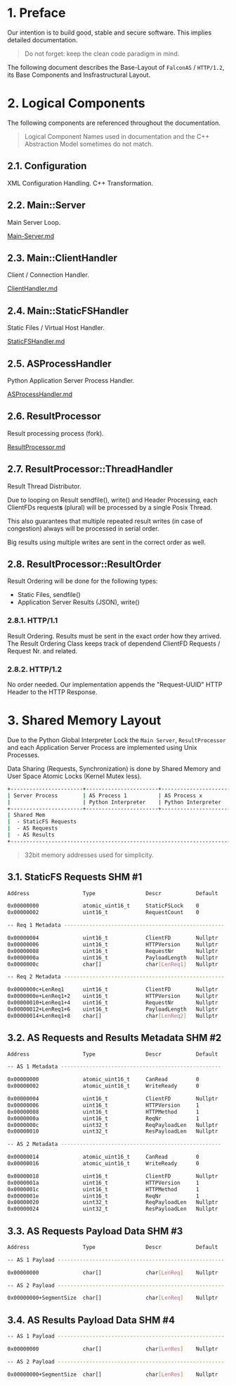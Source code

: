 # 1. Preface

Our intention is to build good, stable and secure software. This implies detailed documentation.

> Do not forget: keep the clean code paradigm in mind.

The following document describes the Base-Layout of `FalconAS` / `HTTP/1.2`, its Base Components
and Insfrastructural Layout.

# 2. Logical Components

The following components are referenced throughout the documentation.

> Logical Component Names used in documentation and the C++ Abstraction Model sometimes do not match.

## 2.1. Configuration

XML Configuration Handling. C++ Transformation.

## 2.2. Main::Server

Main Server Loop.

[Main-Server.md](./Main-Server.md)

## 2.3. Main::ClientHandler

Client / Connection Handler.

[ClientHandler.md](./ClientHandler.md)

## 2.4. Main::StaticFSHandler

Static Files / Virtual Host Handler.

[StaticFSHandler.md](./StaticFSHandler.md)

## 2.5. ASProcessHandler

Python Application Server Process Handler.

[ASProcessHandler.md](./ASProcessHandler.md)

## 2.6. ResultProcessor

Result processing process (fork).

[ResultProcessor.md](./ResultProcessor.md)

## 2.7. ResultProcessor::ThreadHandler

Result Thread Distributor.

Due to looping on Result sendfile(), write() and Header Processing, each ClientFDs request**s** (plural)
will be processed by a single Posix Thread.

This also guarantees that multiple repeated result writes (in case of congestion) always will be
processed in serial order.

Big results using multiple writes are sent in the correct order as well.

## 2.8. ResultProcessor::ResultOrder

Result Ordering will be done for the following types:

- Static Files, sendfile()
- Application Server Results (JSON), write()

### 2.8.1. HTTP/1.1

Result Ordering. Results must be sent in the exact order how they arrived.
The Result Ordering Class keeps track of dependend ClientFD Requests / Request Nr. and related.

### 2.8.2. HTTP/1.2

No order needed. Our implementation appends the "Request-UUID" HTTP Header to the HTTP Response.

# 3. Shared Memory Layout

Due to the Python Global Interpreter Lock the `Main Server`, `ResultProcessor` and each Application
Server Process are implemented using Unix Processes.

Data Sharing (Requests, Synchronization) is done by Shared Memory and User Space Atomic Locks
(Kernel Mutex less).

```bash
+-----------------------+-----------------------+-----------------------+-----------------------+
| Server Process        | AS Process 1          | AS Process x          | Result Processor      |
|                       | Python Interpreter    | Python Interpreter    |                       |
+-----------------------+-----------------------+-----------------------+-----------------------+
| Shared Mem                                                                                    |
|  - StaticFS Requests                                                                          |
|  - AS Requests                                                                                |
|  - AS Results                                                                                 |
+-----------------------------------------------------------------------------------------------+
```

> 32bit memory addresses used for simplicity.

## 3.1. StaticFS Requests SHM #1

```bash
Address                 Type                Descr           Default

0x00000000              atomic_uint16_t     StaticFSLock    0
0x00000002              uint16_t            RequestCount    0

-- Req 1 Metadata ---------------------------------------------------

0x00000004              uint16_t            ClientFD        Nullptr
0x00000006              uint16_t            HTTPVersion     Nullptr
0x00000008              uint16_t            RequestNr       Nullptr
0x0000000a              uint16_t            PayloadLength   Nullptr
0x0000000c              char[]              char[LenReq1]   Nullptr

-- Req 2 Metadata ---------------------------------------------------

0x0000000c+LenReq1      uint16_t            ClientFD        Nullptr
0x0000000e+LenReq1+2    uint16_t            HTTPVersion     Nullptr
0x00000010+LenReq1+4    uint16_t            RequestNr       Nullptr
0x00000012+LenReq1+6    uint16_t            PayloadLength   Nullptr
0x00000014+LenReq1+8    char[]              char[LenReq2]   Nullptr
```

## 3.2. AS Requests and Results Metadata SHM #2

```bash
Address                 Type                Descr           Default

-- AS 1 Metadata ---------------------------------------------------

0x00000000              atomic_uint16_t     CanRead         0
0x00000002              atomic_uint16_t     WriteReady      0

0x00000004              uint16_t            ClientFD        Nullptr
0x00000006              uint16_t            HTTPVersion     1
0x00000008              uint16_t            HTTPMethod      1
0x0000000a              uint16_t            ReqNr           1
0x0000000c              uint32_t            ReqPayloadLen   Nullptr
0x00000010              uint32_t            ResPayloadLen   Nullptr

-- AS 2 Metadata ---------------------------------------------------

0x00000014              atomic_uint16_t     CanRead         0
0x00000016              atomic_uint16_t     WriteReady      0

0x00000018              uint16_t            ClientFD        Nullptr
0x0000001a              uint16_t            HTTPVersion     1
0x0000001c              uint16_t            HTTPMethod      1
0x0000001e              uint16_t            ReqNr           1
0x00000020              uint32_t            ReqPayloadLen   Nullptr
0x00000024              uint32_t            ResPayloadLen   Nullptr
```

## 3.3. AS Requests Payload Data SHM #3

```bash
Address                 Type                Descr           Default

-- AS 1 Payload -----------------------------------------------------

0x00000000              char[]              char[LenReq]    Nullptr

-- AS 2 Payload -----------------------------------------------------

0x00000000+SegmentSize  char[]              char[LenReq]    Nullptr
```

## 3.4. AS Results Payload Data SHM #4

```bash
-- AS 1 Payload -----------------------------------------------------

0x00000000              char[]              char[LenRes]    Nullptr

-- AS 2 Payload -----------------------------------------------------

0x00000000+SegmentSize  char[]              char[LenRes]    Nullptr
```

